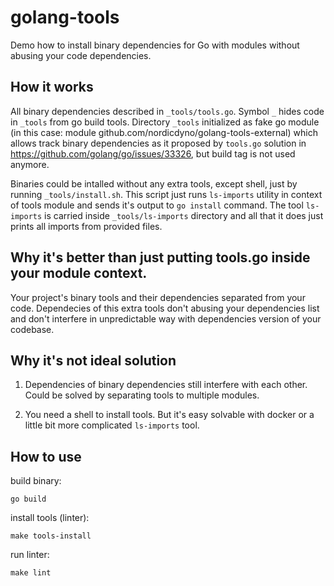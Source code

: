 # golang-tools

Demo how to install binary dependencies for Go with modules without abusing your code dependencies.

## How it works

All binary dependencies described in `_tools/tools.go`. Symbol `_` hides code in `_tools` from go build tools. Directory `_tools` initialized as fake go module (in this case: module github.com/nordicdyno/golang-tools-external) which allows track binary dependencies as it proposed by `tools.go` solution in https://github.com/golang/go/issues/33326, but build tag is not used anymore.

Binaries could be intalled without any extra tools, except shell, just by running `_tools/install.sh`. This script just runs `ls-imports` utility in context of tools module and sends it's output to `go install` command. The tool `ls-imports` is carried inside `_tools/ls-imports` directory and all that it does just prints all imports from provided files.

## Why it's better than just putting tools.go inside your module context.

Your project's binary tools and their dependencies separated from your code. Dependecies of this extra tools don't abusing your dependencies list and don't interfere in unpredictable way with dependencies version of your codebase.

## Why it's not ideal solution

1. Dependencies of binary dependencies still interfere with each other. Could be solved by separating tools to multiple modules.

2. You need a shell to install tools. But it's easy solvable with docker or a little bit more complicated `ls-imports` tool.

## How to use

build binary:

    go build

install tools (linter):

    make tools-install

run linter:

    make lint

